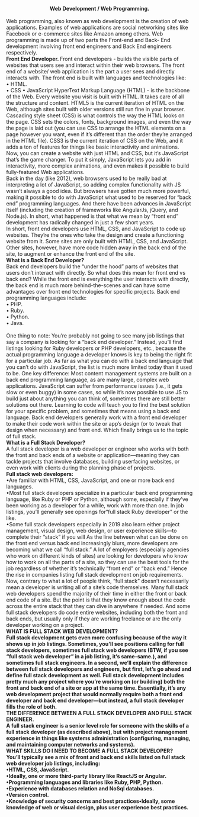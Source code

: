 <b> <center> Web Development / Web Programming. </center> </b><br>
 Web programming, also known as web development is the creation of web applications.
Examples of web applications are social networking sites like Facebook or e-commerce sites like
Amazon among others. Web programming is made up of two parts the Front-end and Back- End
development involving front end engineers and Back End engineers respectively.<br>
<b> Front End Developer. </b>
Front end developers - builds the visible parts of websites that users see and interact within their
web browsers. The front end of a website/ web application is the part a user sees and directly
interacts with. The front end is built with languages and technologies like:<br>
 • HTML.<br>
 • CSS
 • JavaScript
HyperText Markup Language (HTML) - is the backbone of the Web. Every website you visit is
built with HTML. It takes care of all the structure and content. HTML5 is the current iteration of
HTML on the Web, although sites built with older versions still run fine in your browser.<br>
Cascading style sheet (CSS) is what controls the way the HTML looks on the page. CSS sets the
colors, fonts, background images, and even the way the page is laid out (you can use CSS to arrange
the HTML elements on a page however you want, even if it’s different than the order they’re
arranged in the HTML file). CSS3 is the current iteration of CSS on the Web, and it adds a ton of
features for things like basic interactivity and animations.<br>
Now, you can create a website with just HTML and CSS, but it’s JavaScript that’s the game
changer. To put it simply, JavaScript lets you add in interactivity, more complex animations, and
even makes it possible to build fully-featured Web applications.<br>
Back in the day (like 2012), web browsers used to be really bad at interpreting a lot of JavaScript,
so adding complex functionality with JS wasn’t always a good idea. But browsers have gotten
much more powerful, making it possible to do with JavaScript what used to be reserved for “back
end” programming languages. And there have been advances in JavaScript itself (including the
creation of frameworks like AngularJs, jQuery, and Node.js). In short, what happened is that what
we mean by “front end” development has radically changed in just a few short years.<br>
In short, front end developers use HTML, CSS, and JavaScript to code up websites. They’re the
ones who take the design and create a functioning website from it. Some sites are only built with
HTML, CSS, and JavaScript. Other sites, however, have more code hidden away in the back end of
the site, to augment or enhance the front end of the site.<br> 
<b> What is a Back End Developer?</b><br>
Back end developers build the “under the hood” parts of websites that users don’t interact with
directly.
So what does this mean for front end vs back end? While the front end is everything the user
interacts with directly, the back end is much more behind-the-scenes and can have some advantages
over front end technologies for specific projects. Back end programming languages include:<br>
 • PHP.<br>
 • Ruby.<br>
 • Python.<br>
 • Java.<br>
<br>
One thing to note: You’re probably not going to see many job listings that say a company is
looking for a “back end developer.” Instead, you’ll find listings looking for Ruby developers or PHP
developers, etc., because the actual programming language a developer knows is key to being the
right fit for a particular job. As far as what you can do with a back end language that you can’t do
with JavaScript, the list is much more limited today than it used to be. One key difference: Most
content management systems are built on a back end programming language, as are many large,
complex web applications. JavaScript can suffer from performance issues (i.e., it gets slow or even
buggy) in some cases, so while it’s now possible to use JS to build just about anything you can
think of, sometimes there are still better solutions out there. Learning to code will teach you to find
the best solution for your specific problem, and sometimes that means using a back end language.
Back end developers generally work with a front end developer to
make their code work within the site or app’s design (or to tweak
that design when necessary) and front end. Which finally brings us
to the topic of full stack.
<br> <b>What is a Full Stack Developer?</b><br>
A full stack developer is a web developer or engineer who works with
both the front and back ends of a website or application—meaning
they can tackle projects that involve databases, building userfacing websites, or even work with clients during the planning
phase of projects.
<br><b>Full stack web developers:</b><br>
•Are familiar with HTML, CSS, JavaScript, and one or more back end languages.<br>
•Most full stack developers specialize in a particular back end programming language, like Ruby or
PHP or Python, although some, especially if they’ve been working as a developer for a while, work
with more than one. In job listings, you’ll generally see openings for“full stack Ruby developer” or
the like.<br>
•Some full stack developers especially in 2019 also learn either project management, visual design,
web design, or user experience skills—to complete their “stack” if you will As the line between
what can be done on the front end versus back end increasingly blurs, more developers are
becoming what we call “full stack.” A lot of employers (especially agencies who work on
different kinds of sites) are looking for developers who know how to work on all the parts of a site,
so they can use the best tools for the job regardless of whether it’s technically “front end” or “back
end.” Hence the rise in companies listing full stack development on job requirements. Now,
contrary to what a lot of people think, “full stack” doesn’t necessarily mean a developer is writing
all of a site’s code themselves. Many full stack web developers spend the majority of their time in
either the front or back end code of a site. But the point is that they know enough about the code
across the entire stack that they can dive in anywhere if needed. And some full stack developers do
code entire websites, including both the front and back ends, but usually only if they are working
freelance or are the only developer working on a project.
<br> <b> WHAT IS FULL STACK WEB DEVELOPMENT? <b><br>
Full stack development gets even more confusing because of the way it shows up in job listings.
Sometimes, you’ll see positions calling for full stack developers, sometimes full stack web
developers (BTW, if you see “full stack web developer” in a job listing, it’s same-same.), and
sometimes full stack engineers. In a second, we’ll explain the difference between full stack
developers and engineers, but first, let’s go ahead and define full stack development as well. Full
stack development includes pretty much any project where you’re working on (or building) both the
front and back end of a site or app at the same time. Essentially, it’s any web development project
that would normally require both a front end developer and back end developer—but instead, a full
stack developer fills the role of both.<br>
<b>THE DIFFERENCE BETWEEN A FULL STACK DEVELOPER AND 
FULL STACK ENGINEER.</b><br>
A full stack engineer is a senior level role for someone with the skills of a full stack developer (as
described above), but with project management experience in things like systems administration
(configuring, managing, and maintaining computer networks and systems).<br>
<b> WHAT SKILLS DO I NEED TO BECOME A FULL STACK
DEVELOPER?</b><br>
You’ll typically see a mix of front and back end skills listed on full
stack web developer job listings, including:<br>
•HTML, CSS, JavaScript.<br>
•Ideally, one or more third-party library like ReactJS or Angular.<br>
•Programming languages and libraries like Ruby, PHP, Python.<br>
•Experience with databases relation and NoSql databases.<br>
•Version control.<br>
•Knowledge of security concerns and best practices•Ideally, some knowledge of web or visual
design, plus user experience best practices.<br>

